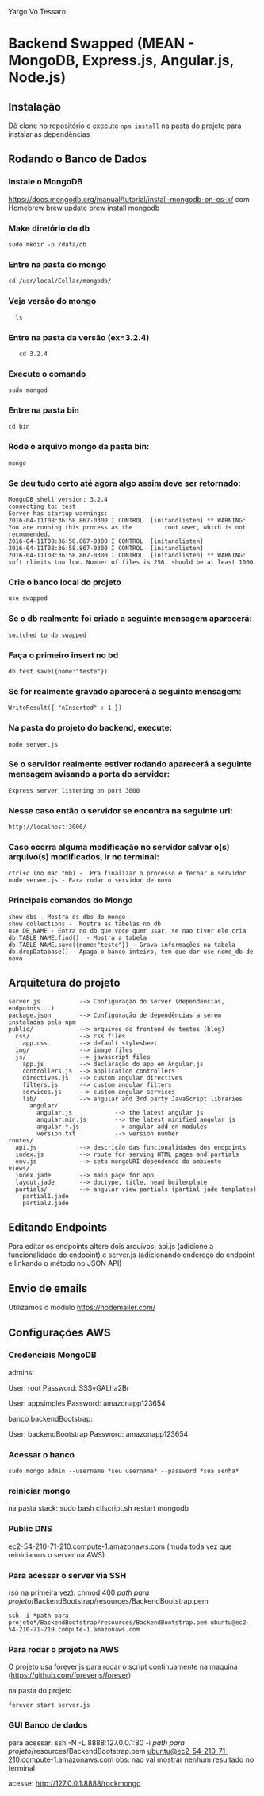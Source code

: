 ﻿Yargo Vó Tessaro

# Backend Swapped (MEAN - MongoDB, Express.js, Angular.js, Node.js)

## Instalação

Dê clone no repositório e execute `npm install` na pasta do projeto para 
instalar as dependências

## Rodando o Banco de Dados

### Instale o MongoDB

https://docs.mongodb.org/manual/tutorial/install-mongodb-on-os-x/
com Homebrew
    brew update
    brew install mongodb
### Make diretório do db

    sudo mkdir -p /data/db
### Entre na pasta do mongo

    cd /usr/local/Cellar/mongodb/
    
### Veja versão do mongo
     
      ls
### Entre na pasta da versão (ex=3.2.4)

       cd 3.2.4
### Execute o comando
   
    sudo mongod
### Entre na pasta bin

    cd bin
### Rode o arquivo mongo da pasta bin:

    mongo
### Se deu tudo certo até agora algo assim deve ser retornado:

    MongoDB shell version: 3.2.4
    connecting to: test
    Server has startup warnings:
    2016-04-11T08:36:58.867-0300 I CONTROL  [initandlisten] ** WARNING: You are running this process as the         root user, which is not recommended.
    2016-04-11T08:36:58.867-0300 I CONTROL  [initandlisten]
    2016-04-11T08:36:58.867-0300 I CONTROL  [initandlisten]
    2016-04-11T08:36:58.867-0300 I CONTROL  [initandlisten] ** WARNING: soft rlimits too low. Number of files is 256, should be at least 1000
### Crie o banco local do projeto
    
    use swapped
### Se o db realmente foi criado a seguinte mensagem aparecerá:
    
    switched to db swapped
### Faça o primeiro insert no bd

    db.test.save({nome:"teste"})
### Se for realmente gravado aparecerá a seguinte mensagem:

    WriteResult({ "nInserted" : 1 })
### Na pasta do projeto do backend, execute:

    node server.js
### Se o servidor realmente estiver rodando aparecerá a seguinte mensagem avisando a porta do servidor:

    Express server listening on port 3000
### Nesse caso então o servidor se encontra na seguinte url:

    http://localhost:3000/
### Caso ocorra alguma modificação no servidor salvar o(s) arquivo(s) modificados, ir no terminal:
   
    ctrl+c (no mac tmb) -  Pra finalizar o processo e fechar o servidor 
    node server.js - Para rodar o servidor de novo 
### Principais comandos do Mongo
    
    show dbs - Mostra os dbs do mongo
    show collections -  Mostra as tabelas no db
    use DB_NAME - Entra no db que voce quer usar, se nao tiver ele cria
    db.TABLE_NAME.find()  - Mostra a tabela
    db.TABLE_NAME.save({nome:"teste"}) - Grava informações na tabela
    db.dropDatabase() - Apaga o banco inteiro, tem que dar use nome_db de novo
## Arquitetura do projeto
    
    server.js           --> Configuração do server (dependências, endpoints...)
    package.json        --> Configuração de dependências a serem instaladas pelo npm
    public/             --> arquivos do frontend de testes (blog)
      css/              --> css files
        app.css         --> default stylesheet
      img/              --> image files
      js/               --> javascript files
        app.js          --> declaração do app em Angular.js
        controllers.js  --> application controllers
        directives.js   --> custom angular directives
        filters.js      --> custom angular filters
        services.js     --> custom angular services
        lib/            --> angular and 3rd party JavaScript libraries
          angular/
            angular.js            --> the latest angular js
            angular.min.js        --> the latest minified angular js
            angular-*.js          --> angular add-on modules
            version.txt           --> version number
    routes/
      api.js            --> descrição das funcionalidades dos endpoints
      index.js          --> route for serving HTML pages and partials
      env.js            --> seta mongoURI dependendo do ambiente
    views/
      index.jade        --> main page for app
      layout.jade       --> doctype, title, head boilerplate
      partials/         --> angular view partials (partial jade templates)
        partial1.jade
        partial2.jade
## Editando Endpoints

Para editar os endpoints altere dois arquivos: api.js (adicione a funcionalidade do endpoint) e 
server.js (adicionando endereço do endpoint e linkando o método no JSON API)

## Envio de emails

Utilizamos o modulo https://nodemailer.com/

## Configurações AWS

### Credenciais MongoDB

admins:

  User: root
  Password: SSSvGALha2Br

  User: appsimples
  Password: amazonapp123654

banco backendBootstrap:

  User: backendBootstrap
  Password: amazonapp123654

### Acessar o banco

    sudo mongo admin --username *seu username* --password *sua senha*

### reiniciar mongo

na pasta stack:
    sudo bash ctlscript.sh restart mongodb

### Public DNS

ec2-54-210-71-210.compute-1.amazonaws.com
(muda toda vez que reiniciamos o server na AWS)

### Para acessar o server via SSH

(só na primeira vez):
    chmod 400 *path para projeto*/BackendBootstrap/resources/BackendBootstrap.pem

    ssh -i *path para projeto*/BackendBootstrap/resources/BackendBootstrap.pem ubuntu@ec2-54-210-71-210.compute-1.amazonaws.com

### Para rodar o projeto na AWS

O projeto usa forever.js para rodar o script continuamente na maquina 
(https://github.com/foreverjs/forever)

na pasta do projeto

    forever start server.js

### GUI Banco de dados

para acessar:
    ssh -N -L 8888:127.0.0.1:80 -i *path para projeto*/resources/BackendBootstrap.pem ubuntu@ec2-54-210-71-210.compute-1.amazonaws.com
obs: nao vai mostrar nenhum resultado no terminal

acesse:
    http://127.0.0.1:8888/rockmongo